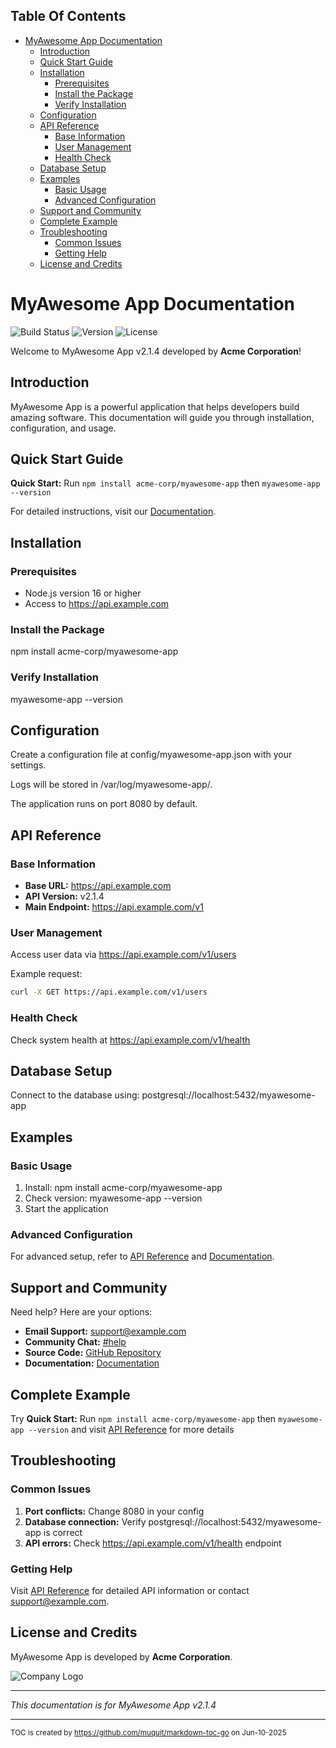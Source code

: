 ## Table Of Contents
- [MyAwesome App Documentation](#myawesome-app-documentation)
  - [Introduction](#introduction)
  - [Quick Start Guide](#quick-start-guide)
  - [Installation](#installation)
    - [Prerequisites](#prerequisites)
    - [Install the Package](#install-the-package)
    - [Verify Installation](#verify-installation)
  - [Configuration](#configuration)
  - [API Reference](#api-reference)
    - [Base Information](#base-information)
    - [User Management](#user-management)
    - [Health Check](#health-check)
  - [Database Setup](#database-setup)
  - [Examples](#examples)
    - [Basic Usage](#basic-usage)
    - [Advanced Configuration](#advanced-configuration)
  - [Support and Community](#support-and-community)
  - [Complete Example](#complete-example)
  - [Troubleshooting](#troubleshooting)
    - [Common Issues](#common-issues)
    - [Getting Help](#getting-help)
  - [License and Credits](#license-and-credits)

# MyAwesome App Documentation

![Build Status](https://ci.example.com/badge.svg) ![Version](https://api.example.com/badge/version-v2.1.4-blue.svg) ![License](https://img.shields.io/badge/license-MIT-green.svg)

Welcome to MyAwesome App v2.1.4 developed by **Acme Corporation**!

## Introduction

MyAwesome App is a powerful application that helps developers build amazing software. This documentation will guide you through installation, configuration, and usage.

## Quick Start Guide

**Quick Start:** Run `npm install acme-corp/myawesome-app` then `myawesome-app --version`

For detailed instructions, visit our [Documentation](https://docs.example.com).

## Installation

### Prerequisites

- Node.js version 16 or higher
- Access to https://api.example.com

### Install the Package

npm install acme-corp/myawesome-app

### Verify Installation

myawesome-app --version

## Configuration

Create a configuration file at config/myawesome-app.json with your settings.

Logs will be stored in /var/log/myawesome-app/.

The application runs on port 8080 by default.

## API Reference

### Base Information

- **Base URL:** https://api.example.com
- **API Version:** v2.1.4
- **Main Endpoint:** https://api.example.com/v1

### User Management

Access user data via https://api.example.com/v1/users

Example request:
```bash
curl -X GET https://api.example.com/v1/users
```

### Health Check

Check system health at https://api.example.com/v1/health

## Database Setup

Connect to the database using: postgresql://localhost:5432/myawesome-app

## Examples

### Basic Usage

1. Install: npm install acme-corp/myawesome-app
2. Check version: myawesome-app --version
3. Start the application

### Advanced Configuration

For advanced setup, refer to [API Reference](https://api.example.com/docs) and [Documentation](https://docs.example.com).

## Support and Community

Need help? Here are your options:

- **Email Support:** [support@example.com](mailto:support@example.com)
- **Community Chat:** [#help](https://workspace.slack.com/channels/help)
- **Source Code:** [GitHub Repository](https://github.com/acme-corp/myawesome-app)
- **Documentation:** [Documentation](https://docs.example.com)

## Complete Example

Try **Quick Start:** Run `npm install acme-corp/myawesome-app` then `myawesome-app --version` and visit [API Reference](https://api.example.com/docs) for more details

## Troubleshooting

### Common Issues

1. **Port conflicts:** Change 8080 in your config
2. **Database connection:** Verify postgresql://localhost:5432/myawesome-app is correct
3. **API errors:** Check https://api.example.com/v1/health endpoint

### Getting Help

Visit [API Reference](https://api.example.com/docs) for detailed API information or contact [support@example.com](mailto:support@example.com).

## License and Credits

MyAwesome App is developed by **Acme Corporation**.

![Company Logo](assets/logo.png)

---

*This documentation is for MyAwesome App v2.1.4*

---
<sub>TOC is created by https://github.com/muquit/markdown-toc-go on Jun-10-2025</sub>
